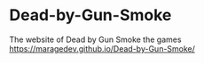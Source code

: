 # Dead-by-Gun-Smoke
The website of Dead by Gun Smoke the games
 https://maragedev.github.io/Dead-by-Gun-Smoke/
